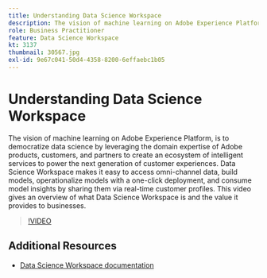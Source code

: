 ```yaml
---
title: Understanding Data Science Workspace
description: The vision of machine learning on Adobe Experience Platform, is to democratize data science by leveraging the domain expertise of Adobe products, customers, and partners to create an ecosystem of intelligent services to power the next generation of customer experiences. Data Science Workspace makes it easy to access omni-channel data, build models, operationalize models with a one-click deployment, and consume model insights by sharing them via real-time customer profiles. This video gives an overview of what Data Science Workspace is and the value it provides to businesses.
role: Business Practitioner
feature: Data Science Workspace
kt: 3137
thumbnail: 30567.jpg
exl-id: 9e67c041-50d4-4358-8200-6effaebc1b05
---
```

# Understanding Data Science Workspace

The vision of machine learning on Adobe Experience Platform, is to democratize data science by leveraging the domain expertise of Adobe products, customers, and partners to create an ecosystem of intelligent services to power the next generation of customer experiences. Data Science Workspace makes it easy to access omni-channel data, build models, operationalize models with a one-click deployment, and consume model insights by sharing them via real-time customer profiles. This video gives an overview of what Data Science Workspace is and the value it provides to businesses.

>[!VIDEO](https://video.tv.adobe.com/v/30567?quality=12&learn=on)

## Additional Resources

* [Data Science Workspace documentation](https://experienceleague.adobe.com/docs/experience-platform/data-science-workspace/home.html)
